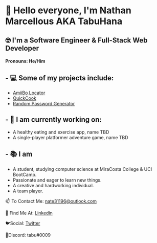 # 👋 Hello everyone, I'm Nathan Marcellous AKA TabuHana 
## 🤓 I'm a Software Engineer & Full-Stack Web Developer

#### Pronouns: He/Him

## - 💻 Some of my projects include:
   - [AmiiBo Locator](https://bsandfer.github.io/amiibo-locator/)
   - [QuickCook](https://bootcamp-project-2-quickcook.herokuapp.com)
   - [Random Password Generator](https://tabuhana.github.io/Random-Password-Generator/)

## - 💬 I am currently working on:
   - A healthy eating and exercise app, name TBD
   - A single-player platformer adventure game, name TBD

## - 📚 I am 
   - A student, studying computer science at MiraCosta College & UCI BootCamp.
   - Passionate and eager to learn new things.
   - A creative and hardworking individual.
   - A team player.

📫 To Contact Me: nate31196@outlook.com

📙 Find Me At: [Linkedin](https://www.linkedin.com/in/nathaniel-marcellous-832291229/)

🐦Social: [Twitter](https://twitter.com/Tabu_Hana9)

👾Discord: tabu#0009
